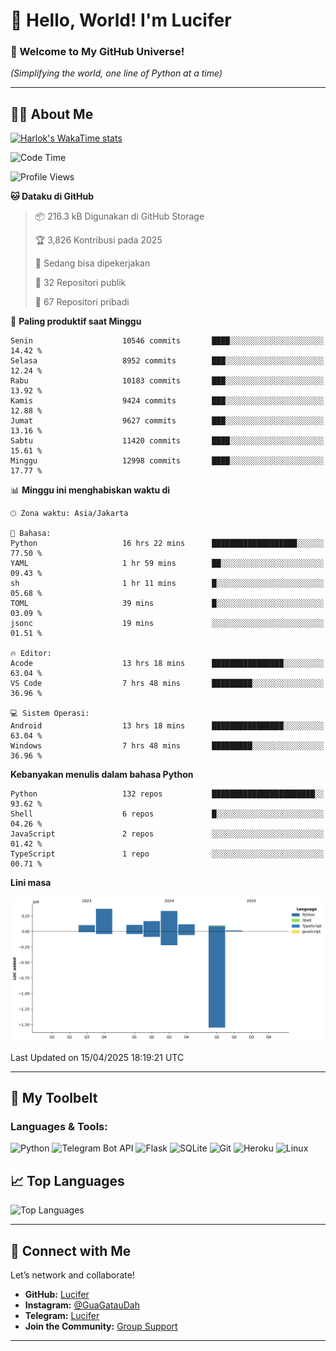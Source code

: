 # 👋 Hello, World! I'm Lucifer 

### 🚀 Welcome to My GitHub Universe!  
*(Simplifying the world, one line of Python at a time)*  

---

## 🧑‍💻 About Me


[![Harlok's WakaTime stats](https://github-readme-stats.vercel.app/api/wakatime?username=LuciferReborns)](https://github.com/jonesroot/github-readme-stats)


<!--START_SECTION:waka-->
![Code Time](http://img.shields.io/badge/Code%20Time-58%20hrs%2036%20mins-blue)

![Profile Views](http://img.shields.io/badge/Profil%20dilihat-6-blue)

**🐱 Dataku di GitHub** 

> 📦 216.3 kB Digunakan di GitHub Storage 
 > 
> 🏆 3,826 Kontribusi pada 2025
 > 
> 💼 Sedang bisa dipekerjakan
 > 
> 📜 32 Repositori publik 
 > 
> 🔑 67 Repositori pribadi 
 > 
📅 **Paling produktif saat Minggu** 

```text
Senin                    10546 commits       ████░░░░░░░░░░░░░░░░░░░░░   14.42 % 
Selasa                   8952 commits        ███░░░░░░░░░░░░░░░░░░░░░░   12.24 % 
Rabu                     10183 commits       ███░░░░░░░░░░░░░░░░░░░░░░   13.92 % 
Kamis                    9424 commits        ███░░░░░░░░░░░░░░░░░░░░░░   12.88 % 
Jumat                    9627 commits        ███░░░░░░░░░░░░░░░░░░░░░░   13.16 % 
Sabtu                    11420 commits       ████░░░░░░░░░░░░░░░░░░░░░   15.61 % 
Minggu                   12998 commits       ████░░░░░░░░░░░░░░░░░░░░░   17.77 % 
```


📊 **Minggu ini menghabiskan waktu di** 

```text
🕑︎ Zona waktu: Asia/Jakarta

💬 Bahasa: 
Python                   16 hrs 22 mins      ███████████████████░░░░░░   77.50 % 
YAML                     1 hr 59 mins        ██░░░░░░░░░░░░░░░░░░░░░░░   09.43 % 
sh                       1 hr 11 mins        █░░░░░░░░░░░░░░░░░░░░░░░░   05.68 % 
TOML                     39 mins             █░░░░░░░░░░░░░░░░░░░░░░░░   03.09 % 
jsonc                    19 mins             ░░░░░░░░░░░░░░░░░░░░░░░░░   01.51 % 

🔥 Editor: 
Acode                    13 hrs 18 mins      ████████████████░░░░░░░░░   63.04 % 
VS Code                  7 hrs 48 mins       █████████░░░░░░░░░░░░░░░░   36.96 % 

💻 Sistem Operasi: 
Android                  13 hrs 18 mins      ████████████████░░░░░░░░░   63.04 % 
Windows                  7 hrs 48 mins       █████████░░░░░░░░░░░░░░░░   36.96 % 
```

**Kebanyakan menulis dalam bahasa Python** 

```text
Python                   132 repos           ███████████████████████░░   93.62 % 
Shell                    6 repos             █░░░░░░░░░░░░░░░░░░░░░░░░   04.26 % 
JavaScript               2 repos             ░░░░░░░░░░░░░░░░░░░░░░░░░   01.42 % 
TypeScript               1 repo              ░░░░░░░░░░░░░░░░░░░░░░░░░   00.71 % 
```



**Lini masa**

![Lines of Code chart](https://raw.githubusercontent.com/jonesroot/jonesroot/main/assets/bar_graph.png)


 Last Updated on 15/04/2025 18:19:21 UTC
<!--END_SECTION:waka-->

---


## 🧰 My Toolbelt  

### Languages & Tools:  
![Python](https://img.shields.io/badge/-Python-3776AB?style=flat-square&logo=python&logoColor=white) ![Telegram Bot API](https://img.shields.io/badge/-Telegram%20Bot%20API-2CA5E0?style=flat-square&logo=telegram&logoColor=white) ![Flask](https://img.shields.io/badge/-Flask-000000?style=flat-square&logo=flask&logoColor=white) ![SQLite](https://img.shields.io/badge/-SQLite-003B57?style=flat-square&logo=sqlite&logoColor=white) ![Git](https://img.shields.io/badge/-Git-F05032?style=flat-square&logo=git&logoColor=white) ![Heroku](https://img.shields.io/badge/-Heroku-430098?style=flat-square&logo=heroku&logoColor=white) ![Linux](https://img.shields.io/badge/-Linux-FCC624?style=flat-square&logo=linux&logoColor=black)  


## 📈 Top Languages

![Top Languages](https://github-readme-stats.vercel.app/api/top-langs/?username=jonesroot&layout=compact&theme=tokyonight)  

---


## 🔗 Connect with Me  

Let’s network and collaborate!  
- **GitHub:** [Lucifer](https://github.com/jonesroot/jonesroot/blob/main/README.md)  
- **Instagram:** [@GuaGatauDah](https://instagram.com/guagataudah)  
- **Telegram:** [Lucifer](https://t.me/LuciferReborns)  
- **Join the Community:** [Group Support](https://t.me/GokilSupport)

---
